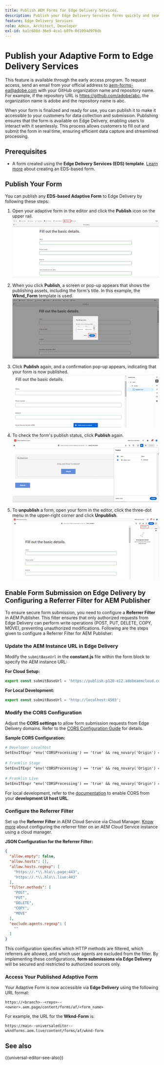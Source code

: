 ```yaml
---
title: Publish AEM Forms for Edge Delivery Services.
description: Publish your Edge Delivery Services forms quickly and seamlessly.
feature: Edge Delivery Services
role: Admin, Architect, Developer
exl-id: ba1c608d-36e9-4ca1-b87b-0d1094d978db
---
```

# Publish your Adaptive Form to Edge Delivery Services

<span class="preview"> This feature is available through the early access program. To request access, send an email from your official address to <a href="mailto:aem-forms-ea@adobe.com">aem-forms-ea@adobe.com</a> with your GitHub organization name and repository name. For example, if the repository URL is https://github.com/adobe/abc, the organization name is adobe and the repository name is abc.</span> 


When your form is finalized and ready for use, you can publish it to make it accessible to your customers for data collection and submission. Publishing ensures that the form is available on Edge Delivery, enabling users to interact with it seamlessly. This process allows customers to fill out and submit the form in real time, ensuring efficient data capture and streamlined processing.

## Prerequisites

* A form created using the **Edge Delivery Services (EDS) template**. [Learn more](/help/edge/docs/forms/universal-editor/getting-started-universal-editor.md) about creating an EDS-based form.

## Publish Your Form

You can publish any **EDS-based Adaptive Form** to Edge Delivery by following these steps:

  <!--1. Select the **Adaptive Form** that you want to publish and click the **Edit** ![edit icon](/help/forms/assets/edit.svg) icon.
   ![Select EDS-Based Form](/help/forms/assets/select-eds-based-form.png)-->

1. Open your adaptive form in the editor and click the **Publish** icon on the upper rail.
   ![Click Publish](/help/forms/assets/publish-icon-eds-form.png)

1. When you click **Publish**, a screen or pop-up appears that shows the publishing assets, including the form's title. In this example, the **Wknd_Form** template is used.
    ![On Click Publish](/help/forms/assets/on-click-publish.png)

1. Click **Publish** again, and a confirmation pop-up appears, indicating that your form is now published.
   ![Publish Success](/help/forms/assets/publish-success.png)

1. To check the form's publish status, click **Publish** again.
   ![Publish Status](/help/forms/assets/publish-status.png)

1. To **unpublish** a form, open your form in the editor, click the three-dot menu in the upper-right corner and click **Unpublish**.
![Unpublish](/help/forms/assets/unpublish--form.png)

## Enable Form Submission on Edge Delivery by Configuring a Referrer Filter for AEM Publisher

To ensure secure form submission, you need to configure a **Referrer Filter** in AEM Publisher. This filter ensures that only authorized requests from Edge Delivery can perform write operations (POST, PUT, DELETE, COPY, MOVE), preventing unauthorized modifications. Following are the steps given to configure a Referrer Filter for AEM Publisher:

### Update the AEM Instance URL in Edge Delivery

Modify the `submitBaseUrl` in the **constant.js** file within the form block to specify the AEM instance URL:

  **For Cloud Setup:**
  ```js
  export const submitBaseUrl = 'https://publish-p120-e12.adobeaemcloud.com';
  ```
**For Local Development:**
  ```js
  export const submitBaseUrl = 'http://localhost:4503';
  ```

### Modify the CORS Configuration

  Adjust the **CORS settings** to allow form submission requests from Edge Delivery domains. Refer to the [CORS Configuration Guide](https://experienceleague.adobe.com/en/docs/experience-manager-learn/getting-started-with-aem-headless/deployments/configurations/cors) for details.

 **Sample CORS Configuration:**
```apache
# Developer Localhost
SetEnvIfExpr "env('CORSProcessing') == 'true' && req_novary('Origin') =~ m#(http://localhost(:\d+)?$)#" CORSTrusted=true

# Franklin Stage
SetEnvIfExpr "env('CORSProcessing') == 'true' && req_novary('Origin') =~ m#(https://.*\.hlx\.page$)#" CORSTrusted=true  

# Franklin Live
SetEnvIfExpr "env('CORSProcessing') == 'true' && req_novary('Origin') =~ m#(https://.*\.hlx\.live$)#" CORSTrusted=true
```
For local development, refer to the [documentation](https://experienceleague.adobe.com/en/docs/experience-manager-cloud-service/content/headless/deployment/referrer-filter) to enable CORS from your **development UI host URL**.

### Configure the Referrer Filter

Set up the **Referrer Filter** in AEM Cloud Service via Cloud Manager. [Know more](https://experienceleague.adobe.com/en/docs/experience-manager-learn/foundation/security/understand-cross-origin-resource-sharing) about configuring the referrer filter on an AEM Cloud Service instance using a cloud manager.

**JSON Configuration for the Referrer Filter:**
```json
{
  "allow.empty": false,
  "allow.hosts": [],
  "allow.hosts.regexp": [
    "https://.*\\.hlx\\.page:443",
    "https://.*\\.hlx\\.live:443"
  ],
  "filter.methods": [
    "POST",
    "PUT",
    "DELETE",
    "COPY",
    "MOVE"
  ],
  "exclude.agents.regexp": [
    ""
  ]
}
```

This configuration specifies which HTTP methods are filtered, which referrers are allowed, and which user agents are excluded from the filter. By implementing these configurations, **form submissions via Edge Delivery** will be secured and restricted to authorized sources only.

### Access Your Published Adaptive Form

Your Adaptive Form is now accessible via **Edge Delivery** using the following URL format:

```
https://<branch>--<repo>--<owner>.aem.page/content/forms/af/<form_name>
```

For example, the URL for the **Wknd-Form** is:
```
https://main--universaleditor--wkndforms.aem.live/content/forms/af/wknd-form
```


## See also

{{universal-editor-see-also}}

